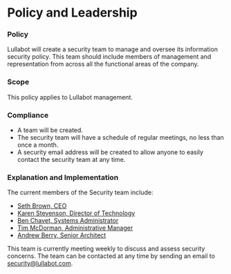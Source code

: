 # Policy and Leadership

### Policy
Lullabot will create a security team to manage and oversee its information security policy. This team should include members of management and representation from across all the functional areas of the company.

### Scope
This policy applies to Lullabot management.

### Compliance
- A team will be created.
- The security team will have a schedule of regular meetings, no less than once a month.
- A security email address will be created to allow anyone to easily contact the security team at any time.

### Explanation and Implementation

The current members of the Security team include:

- [Seth Brown, CEO](https://www.lullabot.com/who-we-are/seth-brown)
- [Karen Stevenson, Director of Technology](https://www.lullabot.com/who-we-are/karen-stevenson)
- [Ben Chavet, Systems Administrator](https://www.lullabot.com/who-we-are/ben-chavet)
- [Tim McDorman, Administrative Manager](https://www.lullabot.com/who-we-are/tim-mcdorman)
- [Andrew Berry, Senior Architect](https://www.lullabot.com/who-we-are/andrew-berry)

This team is currently meeting weekly to discuss and assess security concerns. The team can be contacted at any time by sending an email to security@lullabot.com.
